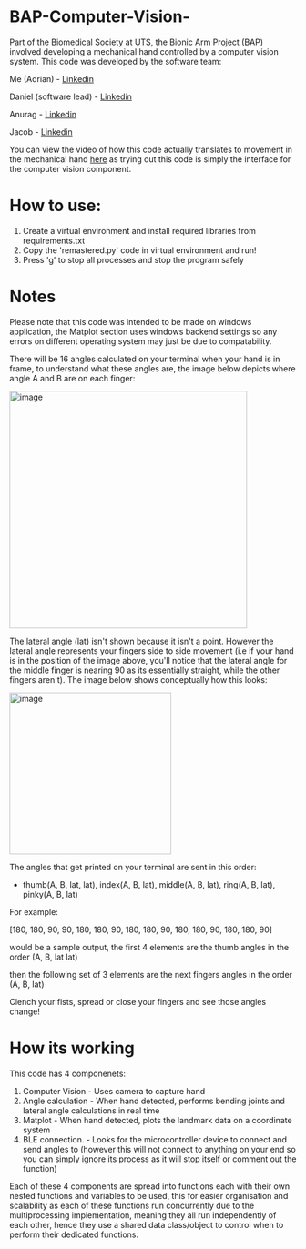 # BAP-Computer-Vision-
Part of the Biomedical Society at UTS, the Bionic Arm Project (BAP) involved developing a mechanical hand controlled by a computer vision system. This code was developed by the software team: 

Me (Adrian) - [Linkedin](https://www.linkedin.com/in/adrian-kumar-a70b0b259) 

Daniel (software lead) - [Linkedin](https://www.linkedin.com/in/daniel-chahine-50a2ab264?lipi=urn%3Ali%3Apage%3Ad_flagship3_profile_view_base_contact_details%3BtRjad9KdTLyZIWjYuTQ8IA%3D%3D)

Anurag - [Linkedin](https://www.linkedin.com/in/anurag-majumder-481029232?lipi=urn%3Ali%3Apage%3Ad_flagship3_profile_view_base_contact_details%3BT4lBAii%2FR%2F2kfUeYqo3G1w%3D%3D)

Jacob - [Linkedin](https://www.linkedin.com/in/jacob-bayne-02835a277?lipi=urn%3Ali%3Apage%3Ad_flagship3_profile_view_base_contact_details%3B3ThAKzUJR7S5ulri5DFnEw%3D%3D)

You can view the video of how this code actually translates to movement in the mechanical hand [here](https://drive.google.com/drive/folders/1-24nlewgdvUrevBZ6LZN-M61UWab__Bv?usp=sharing) as trying out this code is simply the interface for the computer vision component.


# How to use:
1. Create a virtual environment and install required libraries from requirements.txt
2. Copy the 'remastered.py' code in virtual environment and run!
3. Press 'g' to stop all processes and stop the program safely

# Notes
Please note that this code was intended to be made on windows application, the Matplot section uses windows backend settings so any errors on different operating system may just be due to compatability.

There will be 16 angles calculated on your terminal when your hand is in frame, to understand what these angles are, the image below depicts where angle A and B are on each finger:

<img width="417" alt="image" src="https://github.com/user-attachments/assets/103124ef-a7b6-406e-9a20-6a456b5d5e8c">

The lateral angle (lat) isn't shown because it isn't a point. However the lateral angle represents your fingers side to side movement (i.e if your hand is in the position of the image above, you'll notice that the lateral angle for the middle finger is nearing 90 as its essentially straight, while the other fingers aren't). The image below shows conceptually how this looks:

<img width="284" alt="image" src="https://github.com/user-attachments/assets/be99b991-b366-4df7-97d4-00e1a2364627">

The angles that get printed on your terminal are sent in this order:
- thumb(A, B, lat, lat), index(A, B, lat), middle(A, B, lat), ring(A, B, lat), pinky(A, B, lat)


For example:

[180, 180, 90, 90, 180, 180, 90, 180, 180, 90, 180, 180, 90, 180, 180, 90] 

would be a sample output, the first 4 elements are the thumb angles in the order (A, B, lat lat)

then the following set of 3 elements are the next fingers angles in the order (A, B, lat)

Clench your fists, spread or close your fingers and see those angles change!

# How its working
This code has 4 componenets: 
1. Computer Vision - Uses camera to capture hand
2. Angle calculation - When hand detected, performs bending joints and lateral angle calculations in real time
3. Matplot - When hand detected, plots the landmark data on a coordinate system
4. BLE connection. - Looks for the microcontroller device to connect and send angles to (however this will not connect to anything on your end so you can simply ignore its process as it will stop itself or comment out the function)

Each of these 4 components are spread into functions each with their own nested functions and variables to be used, this for easier organisation and scalability as each of these functions run concurrently due to the multiprocessing implementation, meaning they all run independently of each other, hence they use a shared data class/object to control when to perform their dedicated functions.


